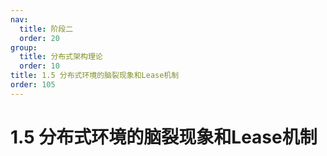 ```yaml
---
nav:
  title: 阶段二
  order: 20
group:
  title: 分布式架构理论
  order: 10
title: 1.5 分布式环境的脑裂现象和Lease机制
order: 105
---
```


# 1.5 分布式环境的脑裂现象和Lease机制

